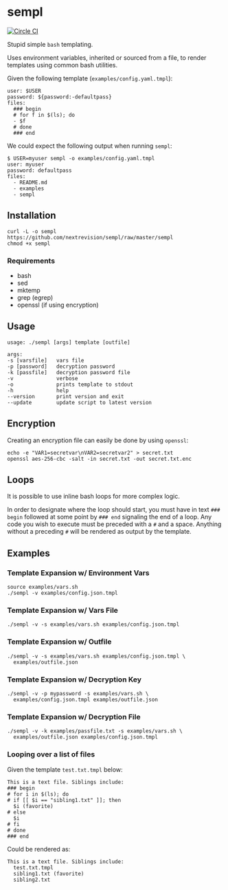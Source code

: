 # sempl

[![Circle CI](https://circleci.com/gh/nextrevision/sempl.svg?style=svg)](https://circleci.com/gh/nextrevision/sempl)

Stupid simple `bash` templating.

Uses environment variables, inherited or sourced from a file, to render
templates using common bash utilities.

Given the following template (`examples/config.yaml.tmpl`):

    user: $USER
    password: ${password:-defaultpass}
    files:
      ### begin
      # for f in $(ls); do
      - $f
      # done
      ### end

We could expect the following output when running `sempl`:

    $ USER=myuser sempl -o examples/config.yaml.tmpl
    user: myuser
    password: defaultpass
    files:
      - README.md
      - examples
      - sempl

## Installation

    curl -L -o sempl https://github.com/nextrevision/sempl/raw/master/sempl
    chmod +x sempl

### Requirements

* bash
* sed
* mktemp
* grep (egrep)
* openssl (if using encryption)

## Usage

    usage: ./sempl [args] template [outfile]

    args:
    -s [varsfile]   vars file
    -p [password]   decryption password
    -k [passfile]   decryption password file
    -v              verbose
    -o              prints template to stdout
    -h              help
    --version       print version and exit
    --update        update script to latest version

## Encryption

Creating an encryption file can easily be done by using `openssl`:

    echo -e "VAR1=secretvar\nVAR2=secretvar2" > secret.txt
    openssl aes-256-cbc -salt -in secret.txt -out secret.txt.enc

## Loops

It is possible to use inline bash loops for more complex logic.

In order to designate where the loop should start, you must have in text
`### begin` followed at some point by `### end` signaling the end of a loop.
Any code you wish to execute must be preceded with a `#` and a space. Anything
without a preceding `#` will be rendered as output by the template.

## Examples

### Template Expansion w/ Environment Vars

    source examples/vars.sh
    ./sempl -v examples/config.json.tmpl

### Template Expansion w/ Vars File

    ./sempl -v -s examples/vars.sh examples/config.json.tmpl

### Template Expansion w/ Outfile

    ./sempl -v -s examples/vars.sh examples/config.json.tmpl \
      examples/outfile.json

### Template Expansion w/ Decryption Key

    ./sempl -v -p mypassword -s examples/vars.sh \
      examples/config.json.tmpl examples/outfile.json

### Template Expansion w/ Decryption File

    ./sempl -v -k examples/passfile.txt -s examples/vars.sh \
      examples/outfile.json examples/config.json.tmpl

### Looping over a list of files

Given the template `test.txt.tmpl` below:

    This is a text file. Siblings include:
    ### begin
    # for i in $(ls); do
    # if [[ $i == "sibling1.txt" ]]; then
      $i (favorite)
    # else
      $i
    # fi
    # done
    ### end

Could be rendered as:

    This is a text file. Siblings include:
      test.txt.tmpl
      sibling1.txt (favorite)
      sibling2.txt
